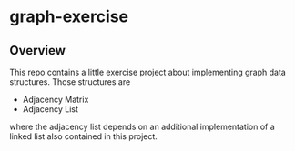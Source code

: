# graph-exercise


## Overview

This repo contains a little exercise project about implementing graph data structures. Those structures are

* Adjacency Matrix
* Adjacency List

where the adjacency list depends on an additional implementation of a linked list also contained in this project.
